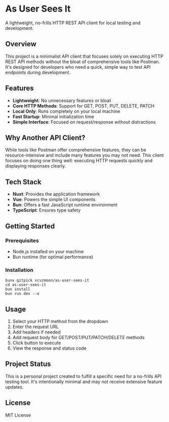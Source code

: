 # As User Sees It

A lightweight, no-frills HTTP REST API client for local testing and development.

## Overview

This project is a minimalist API client that focuses solely on executing HTTP REST API methods without the bloat of comprehensive tools like Postman. It's designed for developers who need a quick, simple way to test API endpoints during development.

## Features

- **Lightweight**: No unnecessary features or bloat
- **Core HTTP Methods**: Support for GET, POST, PUT, DELETE, PATCH
- **Local Only**: Runs completely on your local machine
- **Fast Startup**: Minimal initialization time
- **Simple Interface**: Focused on request/response without distractions

## Why Another API Client?

While tools like Postman offer comprehensive features, they can be resource-intensive and include many features you may not need. This client focuses on doing one thing well: executing HTTP requests quickly and displaying responses clearly.

## Tech Stack

- **Nuxt**: Provides the application framework
- **Vue**: Powers the simple UI components
- **Bun**: Offers a fast JavaScript runtime environment
- **TypeScript**: Ensures type safety

## Getting Started

### Prerequisites

- Node.js installed on your machine
- Bun runtime (for optimal performance)

### Installation

```terminal
bunx gitpick xcvzmoon/as-user-sees-it
cd as-user-sees-it
bun install
bun run dev --o
```

## Usage

1. Select your HTTP method from the dropdown
2. Enter the request URL
3. Add headers if needed
4. Add request body for GET/POST/PUT/PATCH/DELETE methods
5. Click button to execute
6. View the response and status code

## Project Status

This is a personal project created to fulfill a specific need for a no-frills API testing tool. It's intentionally minimal and may not receive extensive feature updates.

## License

MIT License
